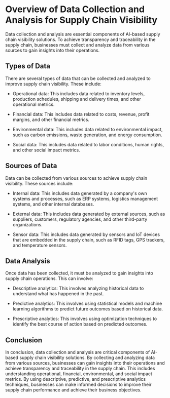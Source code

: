 Overview of Data Collection and Analysis for Supply Chain Visibility
=======================================================================================================================================

Data collection and analysis are essential components of AI-based supply chain visibility solutions. To achieve transparency and traceability in the supply chain, businesses must collect and analyze data from various sources to gain insights into their operations.

Types of Data
-------------

There are several types of data that can be collected and analyzed to improve supply chain visibility. These include:

* Operational data: This includes data related to inventory levels, production schedules, shipping and delivery times, and other operational metrics.

* Financial data: This includes data related to costs, revenue, profit margins, and other financial metrics.

* Environmental data: This includes data related to environmental impact, such as carbon emissions, waste generation, and energy consumption.

* Social data: This includes data related to labor conditions, human rights, and other social impact metrics.

Sources of Data
---------------

Data can be collected from various sources to achieve supply chain visibility. These sources include:

* Internal data: This includes data generated by a company's own systems and processes, such as ERP systems, logistics management systems, and other internal databases.

* External data: This includes data generated by external sources, such as suppliers, customers, regulatory agencies, and other third-party organizations.

* Sensor data: This includes data generated by sensors and IoT devices that are embedded in the supply chain, such as RFID tags, GPS trackers, and temperature sensors.

Data Analysis
-------------

Once data has been collected, it must be analyzed to gain insights into supply chain operations. This can involve:

* Descriptive analytics: This involves analyzing historical data to understand what has happened in the past.

* Predictive analytics: This involves using statistical models and machine learning algorithms to predict future outcomes based on historical data.

* Prescriptive analytics: This involves using optimization techniques to identify the best course of action based on predicted outcomes.

Conclusion
----------

In conclusion, data collection and analysis are critical components of AI-based supply chain visibility solutions. By collecting and analyzing data from various sources, businesses can gain insights into their operations and achieve transparency and traceability in the supply chain. This includes understanding operational, financial, environmental, and social impact metrics. By using descriptive, predictive, and prescriptive analytics techniques, businesses can make informed decisions to improve their supply chain performance and achieve their business objectives.
